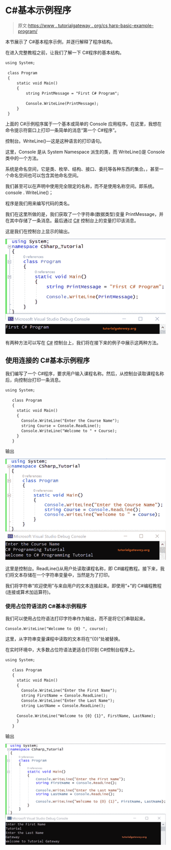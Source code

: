 # C#基本示例程序

> 原文:[https://www . tutorialgateway . org/cs harp-basic-example-program/](https://www.tutorialgateway.org/csharp-basic-example-program/)

本节展示了 C#基本程序示例，并逐行解释了程序结构。

在进入完整教程之前，让我们了解一下 C#程序的基本结构。

```
using System;

 class Program
 {
     static void Main()
     {
         string PrintMessage = "First C# Program";

         Console.WriteLine(PrintMessage);
     }
 }
```

上面的 C#示例程序属于一个基本或简单的 Console 应用程序。在这里，我想在命令提示符窗口上打印一条简单的消息“第一个 C#程序”。

控制台。WriteLine()—这是这种语言的打印语句。

这里，Console 是从 System Namespace 派生的类，而 WriteLine()是 Console 类中的一个方法。

系统是命名空间，它是类、枚举、结构、接口、委托等各种东西的集合。，甚至一个命名空间也可以包含其他命名空间。

我们甚至可以在声明中使用完全限定的名称，而不是使用名称空间。即系统。console . WriteLine()；

程序是我们用来编写代码的类名。

我们在这里所做的是，我们获取了一个字符串(数据类型)变量 PrintMessage，并在其中存储了一条消息。最后通过 [C#](https://www.tutorialgateway.org/csharp-tutorial/) 控制台上的变量打印该消息。

这是我们在控制台上显示的输出。

![C# Basic Example Program 1](img/50d1afb0efd34b3584871df80a3db2f5.png)

有两种方法可以写在 [C#](https://www.tutorialgateway.org/csharp-tutorial/) 控制台上，我们将在接下来的例子中展示这两种方法。

## 使用连接的 C#基本示例程序

我们编写了一个 C#程序，要求用户输入课程名称。然后，从控制台读取课程名称后，向控制台打印一条消息。

```
using System;

   class Program
   {
     static void Main()
     {
       Console.WriteLine("Enter the Course Name");
       string Course = Console.ReadLine();
       Console.WriteLine("Welcome to " + Course);
     }
   }
```

输出

![C# Basic Example Program 2](img/56edb356b675f04b6e8f5f802422eedb.png)

这里是控制台。ReadLine()从用户处读取课程名称，即 C#编程教程。接下来，我们将文本存储在一个字符串变量中，当然是为了打印。

我们将字符串“欢迎使用”与来自用户的文本连接起来。即使用“+”的 C#编程教程(连接或算术加运算符)。

### 使用占位符语法的 C#基本示例程序

我们可以使用占位符语法打印字符串作为输出，而不是将它们串联起来。

```
Console.WriteLine("Welcome to {0} ", course);
```

这里，从字符串变量课程中读取的文本将在“{0}”处被替换。

在实时环境中，大多数占位符语法更适合打印到 C#控制台程序上。

```
using System;

   class Program
   {
     static void Main()
     {
       Console.WriteLine("Enter the First Name");
       string FirstName = Console.ReadLine();
       Console.WriteLine("Enter the Last Name");
       string LastName = Console.ReadLine();

     Console.WriteLine("Welcome to {0} {1}", FirstName, LastName);
     }
   }
```

输出

![C# Basic Example Program 3](img/77bb4ee58b8238b184fdd77cf600c69c.png)